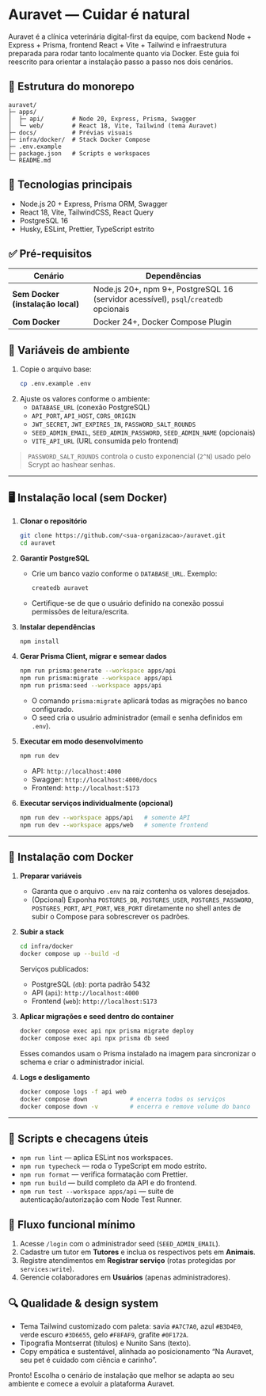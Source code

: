 # Auravet — Cuidar é natural

Auravet é a clínica veterinária digital-first da equipe, com backend Node + Express + Prisma, frontend React + Vite + Tailwind e infraestrutura preparada para rodar tanto localmente quanto via Docker. Este guia foi reescrito para orientar a instalação passo a passo nos dois cenários.

## 📁 Estrutura do monorepo
```
auravet/
├─ apps/
│  ├─ api/        # Node 20, Express, Prisma, Swagger
│  └─ web/        # React 18, Vite, Tailwind (tema Auravet)
├─ docs/          # Prévias visuais
├─ infra/docker/  # Stack Docker Compose
├─ .env.example
├─ package.json   # Scripts e workspaces
└─ README.md
```

## 🧰 Tecnologias principais
- Node.js 20 + Express, Prisma ORM, Swagger
- React 18, Vite, TailwindCSS, React Query
- PostgreSQL 16
- Husky, ESLint, Prettier, TypeScript estrito

## ✅ Pré-requisitos
| Cenário | Dependências |
| ------- | ------------- |
| **Sem Docker (instalação local)** | Node.js 20+, npm 9+, PostgreSQL 16 (servidor acessível), `psql`/`createdb` opcionais |
| **Com Docker** | Docker 24+, Docker Compose Plugin | 

## 🔐 Variáveis de ambiente
1. Copie o arquivo base:
   ```bash
   cp .env.example .env
   ```
2. Ajuste os valores conforme o ambiente:
   - `DATABASE_URL` (conexão PostgreSQL)
   - `API_PORT`, `API_HOST`, `CORS_ORIGIN`
   - `JWT_SECRET`, `JWT_EXPIRES_IN`, `PASSWORD_SALT_ROUNDS`
   - `SEED_ADMIN_EMAIL`, `SEED_ADMIN_PASSWORD`, `SEED_ADMIN_NAME` (opcionais)
   - `VITE_API_URL` (URL consumida pelo frontend)

> `PASSWORD_SALT_ROUNDS` controla o custo exponencial (`2^N`) usado pelo Scrypt ao hashear senhas.

---

## 🖥️ Instalação local (sem Docker)
1. **Clonar o repositório**
   ```bash
   git clone https://github.com/<sua-organizacao>/auravet.git
   cd auravet
   ```

2. **Garantir PostgreSQL**
   - Crie um banco vazio conforme o `DATABASE_URL`. Exemplo:
     ```bash
     createdb auravet
     ```
   - Certifique-se de que o usuário definido na conexão possui permissões de leitura/escrita.

3. **Instalar dependências**
   ```bash
   npm install
   ```

4. **Gerar Prisma Client, migrar e semear dados**
   ```bash
   npm run prisma:generate --workspace apps/api
   npm run prisma:migrate --workspace apps/api
   npm run prisma:seed --workspace apps/api
   ```
   - O comando `prisma:migrate` aplicará todas as migrações no banco configurado.
   - O seed cria o usuário administrador (email e senha definidos em `.env`).

5. **Executar em modo desenvolvimento**
   ```bash
   npm run dev
   ```
   - API: `http://localhost:4000`
   - Swagger: `http://localhost:4000/docs`
   - Frontend: `http://localhost:5173`

6. **Executar serviços individualmente (opcional)**
   ```bash
   npm run dev --workspace apps/api   # somente API
   npm run dev --workspace apps/web   # somente frontend
   ```

---

## 🐳 Instalação com Docker
1. **Preparar variáveis**
   - Garanta que o arquivo `.env` na raiz contenha os valores desejados.
   - (Opcional) Exponha `POSTGRES_DB`, `POSTGRES_USER`, `POSTGRES_PASSWORD`, `POSTGRES_PORT`, `API_PORT`, `WEB_PORT` diretamente no shell antes de subir o Compose para sobrescrever os padrões.

2. **Subir a stack**
   ```bash
   cd infra/docker
   docker compose up --build -d
   ```
   Serviços publicados:
   - PostgreSQL (`db`): porta padrão 5432
   - API (`api`): `http://localhost:4000`
   - Frontend (`web`): `http://localhost:5173`

3. **Aplicar migrações e seed dentro do container**
   ```bash
   docker compose exec api npx prisma migrate deploy
   docker compose exec api npx prisma db seed
   ```
   Esses comandos usam o Prisma instalado na imagem para sincronizar o schema e criar o administrador inicial.

4. **Logs e desligamento**
   ```bash
   docker compose logs -f api web
   docker compose down            # encerra todos os serviços
   docker compose down -v         # encerra e remove volume do banco
   ```

---

## 🧪 Scripts e checagens úteis
- `npm run lint` — aplica ESLint nos workspaces.
- `npm run typecheck` — roda o TypeScript em modo estrito.
- `npm run format` — verifica formatação com Prettier.
- `npm run build` — build completo da API e do frontend.
- `npm run test --workspace apps/api` — suite de autenticação/autorização com Node Test Runner.

## 🚀 Fluxo funcional mínimo
1. Acesse `/login` com o administrador seed (`SEED_ADMIN_EMAIL`).
2. Cadastre um tutor em **Tutores** e inclua os respectivos pets em **Animais**.
3. Registre atendimentos em **Registrar serviço** (rotas protegidas por `services:write`).
4. Gerencie colaboradores em **Usuários** (apenas administradores).

## 🔍 Qualidade & design system
- Tema Tailwind customizado com paleta: savia `#A7C7A0`, azul `#B3D4E0`, verde escuro `#3D6655`, gelo `#F8FAF9`, grafite `#0F172A`.
- Tipografia Montserrat (títulos) e Nunito Sans (texto).
- Copy empática e sustentável, alinhada ao posicionamento “Na Auravet, seu pet é cuidado com ciência e carinho”.

Pronto! Escolha o cenário de instalação que melhor se adapta ao seu ambiente e comece a evoluir a plataforma Auravet.
